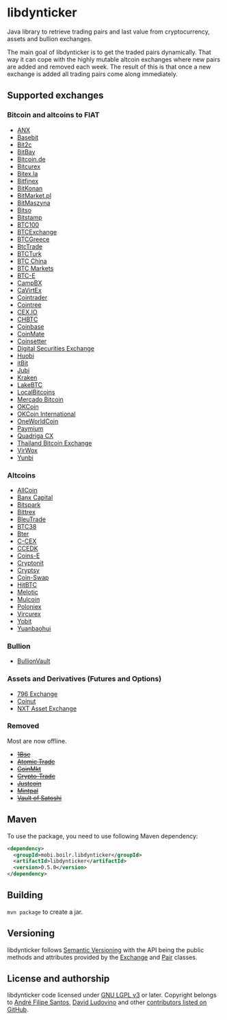 # libdynticker

Java library to retrieve trading pairs and last value from cryptocurrency, assets and bullion exchanges.

The main goal of libdynticker is to get the traded pairs dynamically. That way it can cope with the highly mutable altcoin exchanges where new pairs are added and removed each week. The result of this is that once a new exchange is added all trading pairs come along immediately.

## Supported exchanges

### Bitcoin and altcoins to FIAT
* [ANX](https://anxpro.com)
* [Basebit](https://www.basebit.com.br)
* [Bit2c](https://www.bit2c.co.il)
* [BitBay](https://bitbay.pl)
* [Bitcoin.de](https://www.bitcoin.de)
* [Bitcurex](http://bitcurex.com)
* [Bitex.la](https://bitex.la)
* [Bitfinex](https://www.bitfinex.com)
* [BitKonan](https://bitkonan.com)
* [BitMarket.pl](https://www.bitmarket.pl)
* [BitMaszyna](https://bitmaszyna.pl)
* [Bitso](https://bitso.com)
* [Bitstamp](https://www.bitstamp.net)
* [BTC100](https://www.btc100.com)
* [BTCExchange](https://www.btcexchange.ph)
* [BTCGreece](https://www.btcgreece.com)
* [BtcTrade](https://www.btctrade.com)
* [BTCTurk](https://www.btcturk.com)
* [BTC China](https://btcchina.com)
* [BTC Markets](https://btcmarkets.net)
* [BTC-E](https://btc-e.com)
* [CampBX](http://campbx.com)
* [CaVirtEx](https://www.cavirtex.com)
* [Cointrader](https://www.cointrader.net)
* [Cointree](https://www.cointree.com.au)
* [CEX.IO](http://cex.io)
* [CHBTC](https://www.chbtc.com)
* [Coinbase](https://exchange.coinbase.com)
* [CoinMate](http://coinmate.io)
* [Coinsetter](https://www.coinsetter.com)
* [Digital Securities Exchange](https://dsx.uk)
* [Huobi](https://www.huobi.com)
* [itBit](https://www.itbit.com)
* [Jubi](http://www.jubi.com)
* [Kraken](https://www.kraken.com)
* [LakeBTC](http://lakebtc.com)
* [LocalBitcoins](https://localbitcoins.com)
* [Mercado Bitcoin](https://www.mercadobitcoin.com.br)
* [OKCoin](https://www.okcoin.cn)
* [OKCoin International](https://www.okcoin.com)
* [OneWorldCoin](https://www.oneworldcoin.com)
* [Paymium](https://paymium.com)
* [Quadriga CX](https://www.quadrigacx.com)
* [Thailand Bitcoin Exchange](https://bx.in.th)
* [VirWox](https://www.virwox.com)
* [Yunbi](https://yunbi.com)

### Altcoins
* [AllCoin](https://www.allcoin.com)
* [Banx Capital](https://www.banx.io)
* [Bitspark](https://bitspark.io)
* [Bittrex](https://bittrex.com)
* [BleuTrade](https://bleutrade.com)
* [BTC38](http://www.btc38.com)
* [Bter](https://bter.com)
* [C-CEX](https://c-cex.com)
* [CCEDK](https://www.ccedk.com)
* [Coins-E](http://coins-e.com)
* [Cryptonit](https://cryptonit.net)
* [Cryptsy](https://cryptsy.com)
* [Coin-Swap](https://coin-swap.net)
* [HitBTC](https://hitbtc.com)
* [Melotic](https://www.melotic.com)
* [Mulcoin](https://www.mulcoin.com)
* [Poloniex](https://www.poloniex.com)
* [Vircurex](https://vircurex.com)
* [Yobit](http://yobit.net)
* [Yuanbaohui](http://yuanbaohui.com)

### Bullion
* [BullionVault](https://www.bullionvault.com)

### Assets and Derivatives (Futures and Options)
* [796 Exchange](https://796.com)
* [Coinut](https://coinut.com)
* [NXT Asset Exchange](http://wiki.nxtcrypto.org/wiki/Asset_Exchange)

### Removed
Most are now offline.

* [~~1Bse~~](https://www.1bse.com)
* [~~Atomic Trade~~](https://www.atomic-trade.com)
* [~~CoinMkt~~](https://coinmkt.com)
* [~~Crypto-Trade~~](http://crypto-trade.com)
* [~~Justcoin~~](https://justcoin.com)
* [~~Mintpal~~](http://mintpal.com)
* [~~Vault of Satoshi~~](https://www.vaultofsatoshi.com)

## Maven

To use the package, you need to use following Maven dependency:

```xml
<dependency>
  <groupId>mobi.boilr.libdynticker</groupId>
  <artifactId>libdynticker</artifactId>
  <version>0.5.0</version>
</dependency>
```

## Building
 `mvn package` to create a jar.

## Versioning
libdynticker follows [Semantic Versioning](http://semver.org) with the API being the public methods and attributes provided by the [Exchange](/src/main/java/mobi/boilr/libdynticker/core/Exchange.java) and [Pair](/src/main/java/mobi/boilr/libdynticker/core/Pair.java) classes.

## License and authorship
libdynticker code licensed under [GNU LGPL v3](/LICENSE) or later. Copyright belongs to [André Filipe Santos](https://github.com/andrefbsantos), [David Ludovino](https://github.com/dllud) and other [contributors listed on GitHub](https://github.com/andrefbsantos/libdynticker/graphs/contributors).
